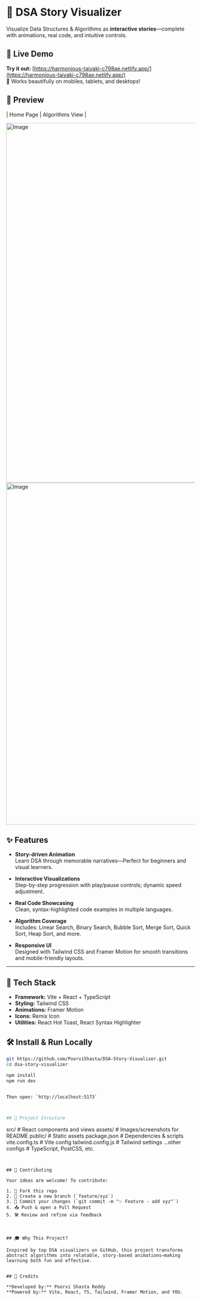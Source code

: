 # 🎯 DSA Story Visualizer

Visualize Data Structures & Algorithms as **interactive stories**—complete with animations, real code, and intuitive controls.



## 🚀 Live Demo

**Try it out:** [https://harmonious-taiyaki-c798ae.netlify.app/](https://harmonious-taiyaki-c798ae.netlify.app/)  
📱 Works beautifully on mobiles, tablets, and desktops!



## 👀 Preview

| Home Page | Algorithms View |

<img width="1909" height="961" alt="Image" src="https://github.com/user-attachments/assets/f86e06c9-20f5-40f0-b97e-8d2d3817f429" />
<img width="1911" height="913" alt="Image" src="https://github.com/user-attachments/assets/efdebb15-f3fc-4cc5-abb1-40e4b95d1242" />


## ✨ Features

- **Story-driven Animation**  
  Learn DSA through memorable narratives—Perfect for beginners and visual learners.

- **Interactive Visualizations**  
  Step-by-step progression with play/pause controls; dynamic speed adjustment.

- **Real Code Showcasing**  
  Clean, syntax-highlighted code examples in multiple languages.

- **Algorithm Coverage**  
  Includes: Linear Search, Binary Search, Bubble Sort, Merge Sort, Quick Sort, Heap Sort, and more.

- **Responsive UI**  
  Designed with Tailwind CSS and Framer Motion for smooth transitions and mobile-friendly layouts.

---

## 🚧 Tech Stack

- **Framework:** Vite + React + TypeScript  
- **Styling:** Tailwind CSS  
- **Animations:** Framer Motion  
- **Icons:** Remix Icon  
- **Utilities:** React Hot Toast, React Syntax Highlighter


## 🛠️ Install & Run Locally

```bash
git https://github.com/PoorviShasta/DSA-Story-Visualizer.git
cd dsa-story-visualizer

npm install
npm run dev


Then open: `http://localhost:5173`



## 🧭 Project Structure

```
src/               # React components and views
assets/            # Images/screenshots for README
public/            # Static assets
package.json       # Dependencies & scripts
vite.config.ts     # Vite config
tailwind.config.js # Tailwind settings
...other configs  # TypeScript, PostCSS, etc.
```


## 🤝 Contributing

Your ideas are welcome! To contribute:

1. 🔁 Fork this repo  
2. 🙌 Create a new branch (`feature/xyz`)  
3. 📝 Commit your changes (`git commit -m "✨ Feature - add xyz"`)  
4. 📤 Push & open a Pull Request  
5. 🛠 Review and refine via feedback



## 🎓 Why This Project?

Inspired by top DSA visualizers on GitHub, this project transforms abstract algorithms into relatable, story-based animations—making learning both fun and effective.


## 👤 Credits

**Developed by:** Poorvi Shasta Reddy  
**Powered by:** Vite, React, TS, Tailwind, Framer Motion, and YOU.




